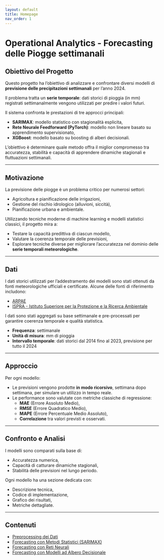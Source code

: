 ```yaml
---
layout: default
title: Homepage
nav_order: 1
---
```


# Operational Analytics - Forecasting delle Piogge settimanali

## Obiettivo del Progetto

Questo progetto ha l’obiettivo di analizzare e confrontare diversi modelli di **previsione delle precipitazioni settimanali**
per l’anno 2024. 

Il problema tratta un **serie temporale**: dati storici di pioggia (in mm) registrati 
settimanalmente vengono utilizzati per predire i valori futuri.

Il sistema confronta le prestazioni di tre approcci principali:

- **SARIMAX**: modello statistico con stagionalità esplicita,
- **Rete Neurale Feedforward (PyTorch)**: modello non lineare basato su apprendimento supervisionato,
- **XGBoost**: modello basato su boosting di alberi decisionali.

L’obiettivo è determinare quale metodo offra il miglior compromesso tra accuratezza, stabilità e capacità di apprendere
dinamiche stagionali e fluttuazioni settimanali.

---

## Motivazione

La previsione delle piogge è un problema critico per numerosi settori:

- Agricoltura e pianificazione delle irrigazioni,
- Gestione del rischio idrologico (alluvioni, siccità),
- Pianificazione urbana e ambientale.

Utilizzando tecniche moderne di machine learning e modelli statistici classici, il progetto mira a:

- Testare la capacità predittiva di ciascun modello,
- Valutare la coerenza temporale delle previsioni,
- Esplorare tecniche diverse per migliorare l’accuratezza nel dominio delle **serie temporali meteorologiche**.

---

## Dati
I dati storici utilizzati per l’addestramento dei modelli sono stati ottenuti da fonti meteorologiche ufficiali e
certificate. 
Alcune delle fonti di riferimento includono:

- [ARPAE](https://www.arpae.it/it/notizie/archivio/archivio-meteo)
- [ISPRA - Istituto Superiore per la Protezione e la Ricerca Ambientale](https://www.isprambiente.gov.it/)

I dati sono stati aggregati su base settimanale e pre-processati per garantire coerenza temporale e qualità statistica.

- **Frequenza**: settimanale
- **Unità di misura**: mm di pioggia
- **Intervallo temporale**: dati storici dal 2014 fino al 2023, previsione per tutto il 2024

---

## Approccio

Per ogni modello:

- Le previsioni vengono prodotte **in modo ricorsivo**, settimana dopo settimana, per simulare un utilizzo in tempo reale.
- Le performance sono valutate con metriche classiche di regressione:
  - **MAE** (Errore Assoluto Medio),
  - **RMSE** (Errore Quadratico Medio),
  - **MAPE** (Errore Percentuale Medio Assoluto),
  - **Correlazione** tra valori previsti e osservati.

---

## Confronto e Analisi

I modelli sono comparati sulla base di:

- Accuratezza numerica,
- Capacità di catturare dinamiche stagionali,
- Stabilità delle previsioni nel lungo periodo.

Ogni modello ha una sezione dedicata con:

- Descrizione tecnica,
- Codice di implementazione,
- Grafico dei risultati,
- Metriche dettagliate.

---

## Contenuti
- [Preprocessing dei Dati](preprocessing.md)
- [Forecasting con Metodi Statistici (SARIMAX)](forecasting_statistico.md)
- [Forecasting con Reti Neurali](forecasting_neurale.md)
- [Forecasting con Modelli ad Albero Decisionale](forecasting_decision_tree.md)
